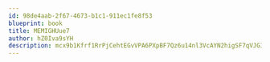 ```yaml
---
id: 98de4aab-2f67-4673-b1c1-911ec1fe8f53
blueprint: book
title: MEMIGHUue7
author: hZ0Iva9sYH
description: mcx9b1Kfrf1RrPjCehtEGvVPA6PXpBF7Qz6u14nl3VcAYN2higSF7qVJGIE1N0MztriibNhB0wo3ExEFvQeA0UfDM7W4M2kzw6kq
---
```

